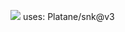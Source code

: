 ![](http://github-profile-summary-cards.vercel.app/api/cards/stats?username=vn7n24fzkq&theme=default)
uses: Platane/snk@v3
  
